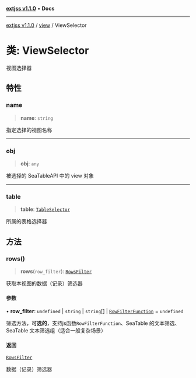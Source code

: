 [**extjss v1.1.0**](../../README.md) • **Docs**

***

[extjss v1.1.0](../../modules.md) / [view](../README.md) / ViewSelector

# 类: ViewSelector

视图选择器

## 特性

### name

> **name**: `string`

指定选择的视图名称

***

### obj

> **obj**: `any`

被选择的 SeaTableAPI 中的 view 对象

***

### table

> **table**: [`TableSelector`](../../table/classes/TableSelector.md)

所属的表格选择器

## 方法

### rows()

> **rows**(`row_filter`): [`RowsFilter`](../../rows/classes/RowsFilter.md)

获取本视图的数据（记录）筛选器

#### 参数

• **row\_filter**: `undefined` \| `string` \| `string`[] \| [`RowFilterFunction`](../../types/namespaces/Types/type-aliases/RowFilterFunction.md) = `undefined`

筛选方法，**可选的**，支持js函数`RowFilterFunction`、SeaTable 的文本筛选、SeaTable 文本筛选组（适合一般复杂场景）

#### 返回

[`RowsFilter`](../../rows/classes/RowsFilter.md)

数据（记录）筛选器
